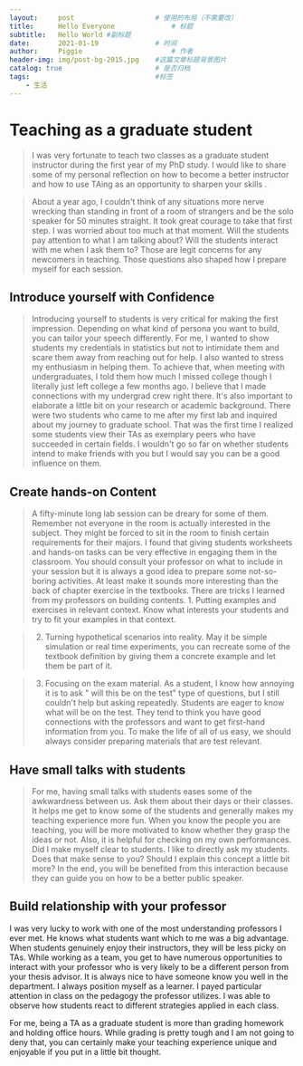 ```yaml
---
layout:     post   				    # 使用的布局（不需要改）
title:      Hello Everyone 				# 标题 
subtitle:   Hello World #副标题
date:       2021-01-19 				# 时间
author:     Piggie 						# 作者
header-img: img/post-bg-2015.jpg 	#这篇文章标题背景图片
catalog: true 						# 是否归档
tags:								#标签
    - 生活
---
```


# Teaching as a graduate student
>I was very fortunate to teach two classes as a graduate student instructor during the first year of my PhD study. I would like to share some of my personal reflection on how to become a better instructor and how to use TAing as an opportunity to sharpen your skills .



>About a year ago, I couldn't think of any situations more nerve wrecking than standing in front of a room of strangers and be the solo speaker for 50 minutes straight. It took great courage to take that first step. I was worried about too much at that moment. Will the students pay attention to what I am talking about? Will the students interact with me when I ask them to? Those are legit concerns for any newcomers in teaching. Those questions also shaped how I prepare myself for each session.


## Introduce yourself with Confidence


>Introducing yourself to students is very critical for making the first impression. Depending on what kind of persona you want to build, you can tailor your speech differently. For me, I wanted to show students my credentials in statistics but not to intimidate them and scare them away from reaching out for help. I also wanted to stress my enthusiasm in helping them. To achieve that, when meeting with undergraduates, I told them how much I missed college though I literally just left college a few months ago. I believe that I made connections with my undergrad crew right there. It's also important to elaborate a little bit on your research or academic background. There were two students who came to me after my first lab and inquired about my journey to graduate school. That was the first time I realized some students view their TAs as exemplary peers who have succeeded in certain fields. I wouldn't go so far on whether students intend to make friends with you but I would say you can be a good influence on them. 


## Create hands-on Content

>A fifty-minute long lab session can be dreary for some of them. Remember not everyone in the room is actually interested in the subject. They might be forced to sit in the room to finish certain requirements for their majors. I found that giving students worksheets and hands-on tasks can be very effective in engaging them in the classroom. You should consult your professor on what to include in your session but it is always a good idea to prepare some not-so-boring activities. At least make it sounds more interesting than the back of chapter exercise in the textbooks. There are tricks I learned from my professors on building contents. 1. Putting examples and exercises in relevant context. Know what interests your students and try to fit your examples in that context.

> 2. Turning hypothetical scenarios into reality. May it be simple simulation or real time experiments, you can recreate some of the textbook definition by giving them a concrete example and let them be part of it.

> 3. Focusing on the exam material. As a student, I know how annoying it is to ask " will this be on the test" type of questions, but I still couldn't help but asking repeatedly. Students are eager to know what will be on the test. They tend to think you have good connections with the professors and want to get first-hand information from you. To make the life of all of us easy, we should always consider preparing materials that are test relevant. 


## Have small talks with students 

> For me, having small talks with students eases some of the awkwardness between us. Ask them about their days or their classes. It helps me get to know some of the students and generally makes my teaching experience more fun. When you know the people you are teaching, you will be more motivated to know whether they grasp the ideas or not. Also, it is helpful for checking on my own performances. Did I make myself clear to students. I like to directly ask my students. Does that make sense to you? Should I explain this concept a little bit more? In the end, you will be benefited from this interaction because they can guide you on how to be a better public speaker. 


## Build relationship with your professor

I was very lucky to work with one of the most understanding professors I ever met. He knows what students want which to me was a big advantage. When students genuinely enjoy their instructors, they will be less picky on TAs.  While working as a team, you get to have numerous opportunities to interact with your professor who is very likely to be a different person from your thesis advisor. It is always nice to have someone know you well in the department. I always position myself as a learner. I payed particular attention in class on the pedagogy the professor utilizes. I was able to observe how students react to different strategies applied in each class.



For me, being a TA as a graduate student is more than grading homework and holding office hours. While grading is pretty tough and I am not going to deny that, you can certainly make your teaching experience unique and enjoyable if you put in a little bit thought.
